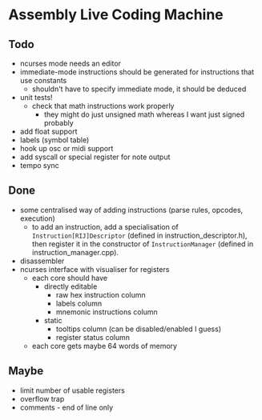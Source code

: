 Assembly Live Coding Machine
============================

Todo
----

* ncurses mode needs an editor
* immediate-mode instructions should be generated for instructions that use
  constants
    * shouldn't have to specify immediate mode, it should be deduced
* unit tests!
    * check that math instructions work properly
        * they might do just unsigned math whereas I want just signed probably
* add float support
* labels (symbol table)
* hook up osc or midi support
* add syscall or special register for note output
* tempo sync

Done
----

* some centralised way of adding instructions (parse rules, opcodes, execution)
    * to add an instruction, add a specialisation of
      `Instruction[RIJ]Descriptor` (defined in instruction_descriptor.h), then
      register it in the constructor of `InstructionManager` (defined in
      instruction_manager.cpp).
* disassembler
* ncurses interface with visualiser for registers
    * each core should have
        * directly editable
            * raw hex instruction column
            * labels column
            * mnemonic instructions column
        * static
            * tooltips column (can be disabled/enabled I guess)
            * register status column
    * each core gets maybe 64 words of memory

Maybe
-----

* limit number of usable registers
* overflow trap
* comments - end of line only
